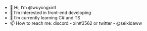 - 👋 Hi, I’m @wuyongxin1
- 👀 I’m interested in front-end developing
- 🌱 I’m currently learning C# and TS
- 📫 How to reach me: discord - xin#3562 or twitter - @seikidaww

<!---
wuyongxin1/wuyongxin1 is a ✨ special ✨ repository because its `README.md` (this file) appears on your GitHub profile.
You can click the Preview link to take a look at your changes.
--->
